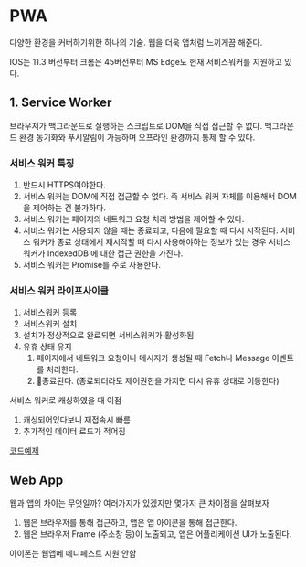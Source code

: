 # PWA

다양한 환경을 커버하기위한 하나의 기술. 웹을 더욱 앱처럼 느끼게끔 해준다.

IOS는 11.3 버전부터 크롬은 45버전부터 MS Edge도 현재 서비스워커를 지원하고 있다.

## 1. Service Worker

브라우저가 백그라운드로 실행하는 스크립트로 DOM을 직접 접근할 수 없다. 백그라운드 환경 동기화와 푸시알림이 가능하며 오프라인 환경까지 통제 할 수 있다.

### 서비스 워커 특징

1. 반드시 HTTPS여야한다.
2. 서비스 워커는 DOM에 직접 접근할 수 없다. 즉 서비스 워커 자체를 이용해서 DOM을 제어하는 건 불가하다.
3. 서비스 워커는 페이지의 네트워크 요청 처리 방법을 제어할 수 있다.
4. 서비스 워커는 사용되지 않을 때는 종료되고, 다음에 필요할 때 다시 시작된다. 서비스 워커가 종료 상태에서 재시작할 때 다시 사용해야하는 정보가 있는 경우 서비스 워커가 IndexedDB 에 대한 접근 권한을 가진다.
5. 서비스 워커는 Promise를 주로 사용한다.

### 서비스 워커 라이프사이클



1. 서비스워커 등록
2. 서비스워커 설치
3. 설치가 정상적으로 완료되면 서비스워커가 활성화됨
4. 유휴 상태 유지
   1. 페이지에서 네트워크 요청이나 메시지가 생성될 때 Fetch나 Message 이벤트를 처리한다.
   2. 종료된다. (종료되더라도 제어권한을 가지면 다시 유휴 상태로 이동한다)



서비스 워커로 캐싱하였을 때 이점

1. 캐싱되어있다보니 재접속시 빠름
2. 추가적인 데이터 로드가 적어짐

[코드예제](http://techhtml.github.io/blog/2018/pwa/)



## Web App

웹과 앱의 차이는 무엇일까? 여러가지가 있겠지만 몇가지 큰 차이점을 살펴보자

1. 웹은 브라우저를 통해 접근하고, 앱은 앱 아이콘을 통해 접근한다.
2. 웹은 브라우저 Frame (주소창 등)이 노출되고, 앱은 어플리케이션 UI가 노출된다.

아이폰는 웹앱메 메니페스트 지원 안함



